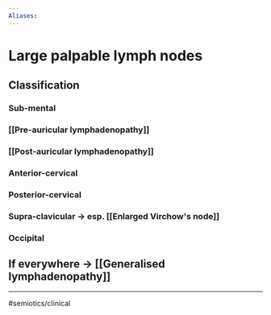```yaml
---
Aliases:
---
```

# Large palpable lymph nodes
## Classification 
### Sub-mental 
### [[Pre-auricular lymphadenopathy]]
### [[Post-auricular lymphadenopathy]]
### Anterior-cervical
### Posterior-cervical
### Supra-clavicular -> esp. [[Enlarged Virchow's node]]
### Occipital
## If everywhere -> [[Generalised lymphadenopathy]]

---
#semiotics/clinical 